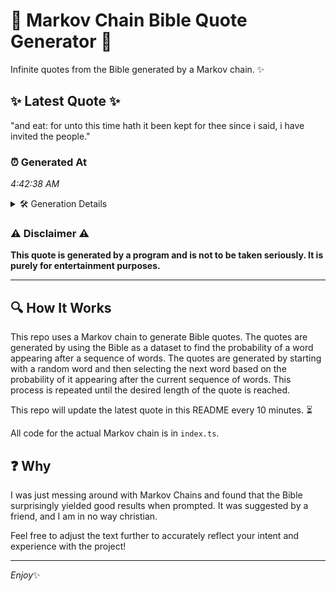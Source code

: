 # 📖 Markov Chain Bible Quote Generator 📖

Infinite quotes from the Bible generated by a Markov chain. ✨

## ✨ Latest Quote ✨
"and eat: for unto this time hath it been kept for thee since i said, i have invited the people."

### ⏰ Generated At
*4:42:38 AM*

<details>
    <summary>🛠️ Generation Details</summary>
    <p>
        <strong>🌱 Seed:</strong> and<br>
        <strong>🔄 Iterations:</strong> 19<br>
        <strong>📜 Context History:</strong><br>[ and ]: eat:<br>[ and, eat: ]: for<br>[ and, eat:, for ]: unto<br>[ and, eat:, for, unto ]: this<br>[ and, eat:, for, unto, this ]: time<br>[ and, eat:, for, unto, this, time ]: hath<br>[ eat:, for, unto, this, time, hath ]: it<br>[ for, unto, this, time, hath, it ]: been<br>[ unto, this, time, hath, it, been ]: kept<br>[ this, time, hath, it, been, kept ]: for<br>[ time, hath, it, been, kept, for ]: thee<br>[ hath, it, been, kept, for, thee ]: since<br>[ it, been, kept, for, thee, since ]: i<br>[ been, kept, for, thee, since, i ]: said,<br>[ kept, for, thee, since, i, said, ]: i<br>[ for, thee, since, i, said,, i ]: have<br>[ thee, since, i, said,, i, have ]: invited<br>[ since, i, said,, i, have, invited ]: the<br>[ i, said,, i, have, invited, the ]: people.<br>
    </p>
</details>

### ⚠️ Disclaimer ⚠️
**This quote is generated by a program and is not to be taken seriously. It is purely for entertainment purposes.**

---

## 🔍 How It Works

This repo uses a Markov chain to generate Bible quotes. The quotes are generated by using the Bible as a dataset to find the probability of a word appearing after a sequence of words. The quotes are generated by starting with a random word and then selecting the next word based on the probability of it appearing after the current sequence of words. This process is repeated until the desired length of the quote is reached.

This repo will update the latest quote in this README every 10 minutes. ⏳

All code for the actual Markov chain is in `index.ts`.

## ❓ Why

I was just messing around with Markov Chains and found that the Bible surprisingly yielded good results when prompted. 
It was suggested by a friend, and I am in no way christian.

Feel free to adjust the text further to accurately reflect your intent and experience with the project!

---

*Enjoy*✨
